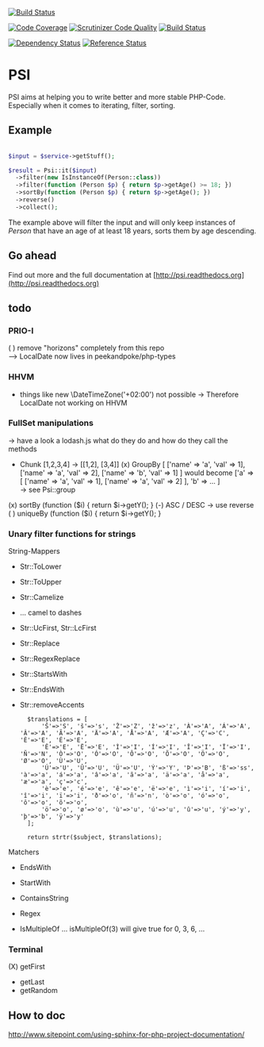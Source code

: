 [![Build Status](https://travis-ci.org/PeekAndPoke/psi.svg?branch=master)](https://travis-ci.org/PeekAndPoke/psi)

[![Code Coverage](https://scrutinizer-ci.com/g/PeekAndPoke/psi/badges/coverage.png?b=master)](https://scrutinizer-ci.com/g/PeekAndPoke/psi/?branch=master)
[![Scrutinizer Code Quality](https://scrutinizer-ci.com/g/PeekAndPoke/psi/badges/quality-score.png?b=master)](https://scrutinizer-ci.com/g/PeekAndPoke/psi/?branch=master)
[![Build Status](https://scrutinizer-ci.com/g/PeekAndPoke/psi/badges/build.png?b=master)](https://scrutinizer-ci.com/g/PeekAndPoke/psi/build-status/master)

[![Dependency Status](https://www.versioneye.com/user/projects/554f4873f7db0d2f070001a0/badge.svg?style=flat)](https://www.versioneye.com/user/projects/554f4873f7db0d2f070001a0)
[![Reference Status](https://www.versioneye.com/php/peekandpoke:psi/reference_badge.svg?style=flat)](https://www.versioneye.com/php/peekandpoke:psi/references)

# PSI

PSI aims at helping you to write better and more stable PHP-Code. Especially when it comes to iterating, filter,
sorting.

## Example

```php
   
$input = $service->getStuff();

$result = Psi::it($input)
  ->filter(new IsInstanceOf(Person::class))
  ->filter(function (Person $p) { return $p->getAge() >= 18; })
  ->sortBy(function (Person $p) { return $p->getAge(); })
  ->reverse()
  ->collect();

```

The example above will filter the input and will only keep instances of *Person* that have an age of at least 18 years,
sorts them by age descending.

## Go ahead

Find out more and the full documentation at [http://psi.readthedocs.org](http://psi.readthedocs.org)

## todo

### PRIO-I

( ) remove "horizons" completely from this repo  
--> LocalDate now lives in peekandpoke/php-types

### HHVM

- things like new \DateTimeZone('+02:00') not possible -> Therefore LocalDate not working on HHVM

### FullSet manipulations

-> have a look a lodash.js what do they do and how do they call the methods

- Chunk [1,2,3,4] -> [[1,2], [3,4]]
(x) GroupBy [ ['name' => 'a', 'val' => 1], ['name' => 'a', 'val' => 2], ['name' => 'b', 'val' => 1] ] would become ['a' => [ ['name' => 'a', 'val' => 1], ['name' => 'a', 'val' => 2] ], 'b' => ... ]  
-> see Psi::group

(x) sortBy (function ($i) { return $i->getY(); }
  (-) ASC / DESC -> use reverse 
( ) uniqueBy (function ($i) { return $i->getY(); }

### Unary filter functions for strings

String-Mappers
- Str::ToLower
- Str::ToUpper
- Str::Camelize
- ... camel to dashes
- Str::UcFirst, Str::LcFirst
- Str::Replace
- Str::RegexReplace
- Str::StartsWith
- Str::EndsWith

- Str::removeAccents

        $translations = [
            'Š'=>'S', 'š'=>'s', 'Ž'=>'Z', 'ž'=>'z', 'À'=>'A', 'Á'=>'A', 'Â'=>'A', 'Ã'=>'A', 'Ä'=>'A', 'Å'=>'A', 'Æ'=>'A', 'Ç'=>'C', 'È'=>'E', 'É'=>'E',
            'Ê'=>'E', 'Ë'=>'E', 'Ì'=>'I', 'Í'=>'I', 'Î'=>'I', 'Ï'=>'I', 'Ñ'=>'N', 'Ò'=>'O', 'Ó'=>'O', 'Ô'=>'O', 'Õ'=>'O', 'Ö'=>'O', 'Ø'=>'O', 'Ù'=>'U',
            'Ú'=>'U', 'Û'=>'U', 'Ü'=>'U', 'Ý'=>'Y', 'Þ'=>'B', 'ß'=>'ss', 'à'=>'a', 'á'=>'a', 'â'=>'a', 'ã'=>'a', 'ä'=>'a', 'å'=>'a', 'æ'=>'a', 'ç'=>'c',
            'è'=>'e', 'é'=>'e', 'ê'=>'e', 'ë'=>'e', 'ì'=>'i', 'í'=>'i', 'î'=>'i', 'ï'=>'i', 'ð'=>'o', 'ñ'=>'n', 'ò'=>'o', 'ó'=>'o', 'ô'=>'o', 'õ'=>'o',
            'ö'=>'o', 'ø'=>'o', 'ù'=>'u', 'ú'=>'u', 'û'=>'u', 'ý'=>'y', 'þ'=>'b', 'ÿ'=>'y'
        ];

        return strtr($subject, $translations);




Matchers
- EndsWith
- StartWith
- ContainsString
- Regex


- IsMultipleOf    ... isMultipleOf(3) will give true for 0, 3, 6, ...

### Terminal

(X) getFirst
- getLast
- getRandom



## How to doc

http://www.sitepoint.com/using-sphinx-for-php-project-documentation/
